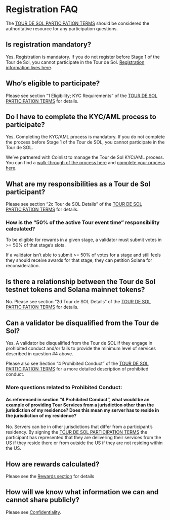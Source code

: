 # Registration FAQ

The [TOUR DE SOL PARTICIPATION TERMS](https://drive.google.com/a/solana.com/file/d/15ueLG6VJoQ5Hx4rnpjFeuL3pG5DbrBbE/view?usp=sharing) should be considered the authoritative resource for any participation questions.

## Is registration mandatory?

Yes. Registration is mandatory. If you do not register before Stage 1 of the Tour de Sol, you cannot participate in the Tour de Sol. [Registration information lives here](how-to-register.md).

## Who’s eligible to participate?

Please see section “1 Eligibility; KYC Requirements” of the [TOUR DE SOL PARTICIPATION TERMS](https://drive.google.com/a/solana.com/file/d/15ueLG6VJoQ5Hx4rnpjFeuL3pG5DbrBbE/view?usp=sharing) for details.

## Do I have to complete the KYC/AML process to participate?

Yes. Completing the KYC/AML process is mandatory. If you do not complete the process before Stage 1 of the Tour de SOL, you cannot participate in the Tour de SOL.

We’ve partnered with Coinlist to manage the Tour de Sol KYC/AML process. You can find a [walk-through of the process here](https://docs.google.com/presentation/d/1gz8e34piUzzwzCMKwVrKKbZiPXV64Uq2-Izt4-VcMR4/) and [complete your process here](https://docs.google.com/presentation/d/1gz8e34piUzzwzCMKwVrKKbZiPXV64Uq2-Izt4-VcMR4/edit#slide=id.g5dff17f5e5_0_44).

## What are my responsibilities as a Tour de Sol participant?

Please see section “2c Tour de SOL Details” of the [TOUR DE SOL PARTICIPATION TERMS](https://drive.google.com/file/d/15ueLG6VJoQ5Hx4rnpjFeuL3pG5DbrBbE/view)  for details.

### How is the “50% of the active Tour event time” responsibility calculated?

To be eligible for rewards in a given stage, a validator must submit votes in &gt;= 50% of that stage’s slots. 

If a validator isn’t able to submit &gt;= 50% of votes for a stage and still feels they should receive awards for that stage, they can petition Solana for reconsideration.

## Is there a relationship between the Tour de Sol testnet tokens and Solana mainnet tokens?

No. Please see section ”2d Tour de SOL Details” of the [TOUR DE SOL PARTICIPATION TERMS](https://drive.google.com/file/d/15ueLG6VJoQ5Hx4rnpjFeuL3pG5DbrBbE/view) for details.

## Can a validator be disqualified from the Tour de Sol?

Yes. A validator be disqualified from the Tour de SOL if they engage in prohibited conduct and/or fails to provide the minimum level of services described in question \#4 above.

Please also see Section “4 Prohibited Conduct” of the [TOUR DE SOL PARTICIPATION TERMS](https://drive.google.com/file/d/15ueLG6VJoQ5Hx4rnpjFeuL3pG5DbrBbE/view) for a more detailed description of prohibited conduct.

### More questions related to Prohibited Conduct:

#### As referenced in section “4 Prohibited Conduct”, what would be an example of providing Tour Services from a jurisdiction other than the jurisdiction of my residence? Does this mean my server has to reside in the jurisdiction of my residence?

No. Servers can be in other jurisdictions that differ from a participant’s residency. By signing the  [TOUR DE SOL PARTICIPATION TERMS](https://drive.google.com/file/d/15ueLG6VJoQ5Hx4rnpjFeuL3pG5DbrBbE/view) the participant has represented that they are delivering their services from the US if they reside there or from outside the US if they are not residing within the US.

## How are rewards calculated?

Please see the [Rewards section](rewards.md) for details

## How will we know what information we can and cannot share publicly?

Please see [Confidentiality](confidentiality.md).

